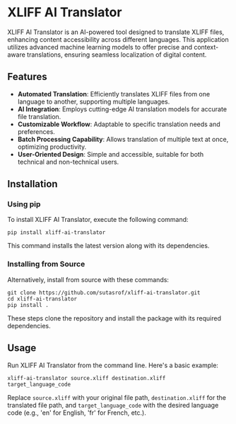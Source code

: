 # XLIFF AI Translator

XLIFF AI Translator is an AI-powered tool designed to translate XLIFF files, enhancing content accessibility across different languages. This application utilizes advanced machine learning models to offer precise and context-aware translations, ensuring seamless localization of digital content.

## Features

- **Automated Translation**: Efficiently translates XLIFF files from one language to another, supporting multiple languages.
- **AI Integration**: Employs cutting-edge AI translation models for accurate file translation.
- **Customizable Workflow**: Adaptable to specific translation needs and preferences.
- **Batch Processing Capability**: Allows translation of multiple text at once, optimizing productivity.
- **User-Oriented Design**: Simple and accessible, suitable for both technical and non-technical users.

## Installation

### Using pip

To install XLIFF AI Translator, execute the following command:

```
pip install xliff-ai-translator
```

This command installs the latest version along with its dependencies.

### Installing from Source

Alternatively, install from source with these commands:

```
git clone https://github.com/sutasrof/xliff-ai-translator.git
cd xliff-ai-translator
pip install .
```

These steps clone the repository and install the package with its required dependencies.

## Usage

Run XLIFF AI Translator from the command line. Here's a basic example:

```
xliff-ai-translator source.xliff destination.xliff target_language_code
```

Replace `source.xliff` with your original file path, `destination.xliff` for the translated file path, and `target_language_code` with the desired language code (e.g., 'en' for English, 'fr' for French, etc.).
